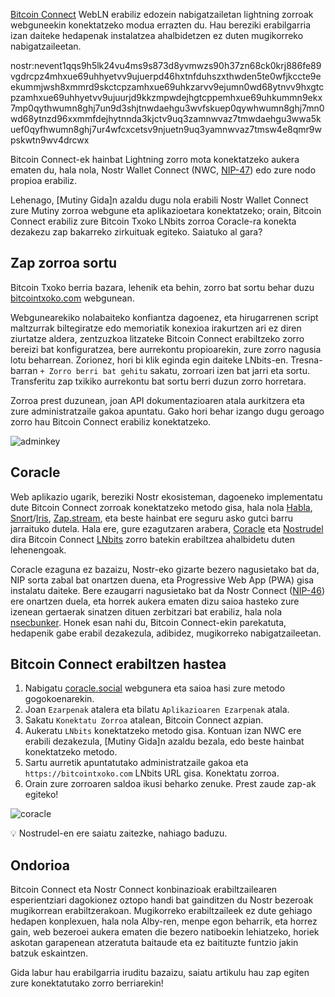[Bitcoin Connect](https://bitcoin-connect.com/) WebLN erabiliz edozein nabigatzailetan lightning zorroak webguneekin konektatzeko modua errazten du. Hau bereziki erabilgarria izan daiteke hedapenak instalatzea ahalbidetzen ez duten mugikorreko nabigatzaileetan.

nostr:nevent1qqs9h5lk24vu4ms9s873d8yvmwzs90h37zn68ck0krj886fe89vgdrcpz4mhxue69uhhyetvv9ujuerpd46hxtnfduhszxthwden5te0wfjkccte9eekummjwsh8xmmrd9skctcpzamhxue69uhkzarvv9ejumn0wd68ytnvv9hxgtcpzamhxue69uhhyetvv9ujuurjd9kkzmpwdejhgtcppemhxue69uhkummn9ekx7mp0qythwumn8ghj7un9d3shjtnwdaehgu3wvfskuep0qywhwumn8ghj7mn0wd68ytnzd96xxmmfdejhytnnda3kjctv9uq3zamnwvaz7tmwdaehgu3wwa5kuef0qyfhwumn8ghj7ur4wfcxcetsv9njuetn9uq3yamnwvaz7tmsw4e8qmr9wpskwtn9wv4drcwx

Bitcoin Connect-ek hainbat Lightning zorro mota konektatzeko aukera ematen du, hala nola, Nostr Wallet Connect (NWC, [NIP-47](https://github.com/nostr-protocol/nips/blob/master/47.md)) edo zure nodo propioa erabiliz. 

Lehenago, [Mutiny Gida]n azaldu dugu nola erabili Nostr Wallet Connect zure Mutiny zorroa webgune eta aplikazioetara konektatzeko; orain, Bitcoin Connect erabiliz zure Bitcoin Txoko LNbits zorroa Coracle-ra konekta dezakezu zap bakarreko zirkuituak egiteko. Saiatuko al gara?

## Zap zorroa sortu

Bitcoin Txoko berria bazara, lehenik eta behin, zorro bat sortu behar duzu [bitcointxoko.com](https://bitcointxoko.com) webgunean.

Webgunearekiko nolabaiteko konfiantza dagoenez, eta hirugarrenen script maltzurrak biltegiratze edo memoriatik konexioa irakurtzen ari ez diren ziurtatze aldera, zentzuzkoa litzateke Bitcoin Connect erabiltzeko zorro bereizi bat konfiguratzea, bere aurrekontu propioarekin, zure zorro nagusia lotu beharrean. Zorionez, hori bi klik eginda egin daiteke LNbits-en. Tresna-barran `+ Zorro berri bat gehitu` sakatu, zorroari izen bat jarri eta sortu. Transferitu zap txikiko aurrekontu bat sortu berri duzun zorro horretara. 

Zorroa prest duzunean, joan API dokumentazioaren atala aurkitzera eta zure administratzaile gakoa apuntatu. Gako hori behar izango dugu geroago zorro hau Bitcoin Connect erabiliz konektatzeko. 

![adminkey](https://raw.githubusercontent.com/bitcointxoko/guides/main/images/bitcoin-connect/adminkey.png)

## Coracle

Web aplikazio ugarik, bereziki Nostr ekosisteman, dagoeneko implementatu dute Bitcoin Connect zorroak konektatzeko metodo gisa, hala nola [Habla](https://habla.news/), [Snort](https://snort.social/)/[Iris](https://iris.to/), [Zap.stream](https://zap.stream/), eta beste hainbat ere seguru asko gutci barru jarraituko dutela. Hala ere, gure ezagutzaren arabera, [Coracle](https://coracle.social/) eta [Nostrudel](https://nostrudel.ninja/) dira Bitcoin Connect [LNbits](https://lnbits.com/) zorro batekin erabiltzea ahalbidetu duten lehenengoak.

Coracle ezaguna ez bazaizu, Nostr-eko gizarte bezero nagusietako bat da, NIP sorta zabal bat onartzen duena, eta Progressive Web App (PWA) gisa instalatu daiteke. Bere ezaugarri nagusietako bat da Nostr Connect ([NIP-46](https://github.com/nostr-protocol/nips/blob/master/46.md)) ere onartzen duela, eta horrek aukera ematen dizu saioa hasteko zure izenean gertaerak sinatzen dituen zerbitzari bat erabiliz, hala nola [nsecbunker](https://nsecbunker.com/). Honek esan nahi du, Bitcoin Connect-ekin parekatuta, hedapenik gabe erabil dezakezula, adibidez, mugikorreko nabigatzaileetan.

## Bitcoin Connect erabiltzen hastea

1. Nabigatu [coracle.social](https://coracle.social/) webgunera eta saioa hasi zure metodo gogokoenarekin.
2. Joan `Ezarpenak` atalera eta bilatu `Aplikazioaren Ezarpenak` atala.
3. Sakatu `Konektatu Zorroa` atalean, Bitcoin Connect azpian.
4. Aukeratu `LNbits` konektatzeko metodo gisa. Kontuan izan NWC ere erabili dezakezula, [Mutiny Gida]n azaldu bezala, edo beste hainbat konektatzeko metodo.
5. Sartu aurretik apuntatutako administratzaile gakoa eta `https://bitcointxoko.com` LNbits URL gisa. Konektatu zorroa.
6. Orain zure zorroaren saldoa ikusi beharko zenuke. Prest zaude zap-ak egiteko!

![coracle](https://raw.githubusercontent.com/bitcointxoko/guides/main/images/bitcoin-connect/coracle.png)

💡 Nostrudel-en ere saiatu zaitezke, nahiago baduzu.

## Ondorioa

Bitcoin Connect eta Nostr Connect konbinazioak erabiltzailearen esperientziari dagokionez oztopo handi bat gainditzen du Nostr bezeroak mugikorrean erabiltzerakoan. Mugikorreko erabiltzaileek ez dute gehiago hedapen konplexuen, hala nola Alby-ren, menpe egon beharrik, eta horrez gain, web bezeroei aukera ematen die bezero natiboekin lehiatzeko, horiek askotan garapenean atzeratuta baitaude eta ez baitituzte funtzio jakin batzuk eskaintzen.

Gida labur hau erabilgarria iruditu bazaizu, saiatu artikulu hau zap egiten zure konektatutako zorro berriarekin!
